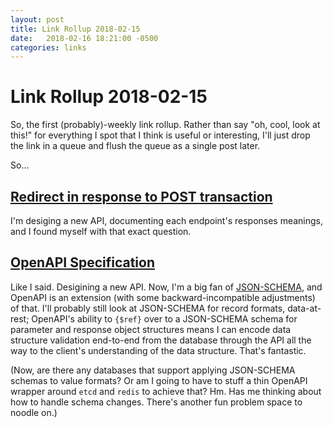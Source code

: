 ```yaml
---
layout: post
title: Link Rollup 2018-02-15
date:   2018-02-16 18:21:00 -0500
categories: links
---
```

# Link Rollup 2018-02-15

So, the first (probably)-weekly link rollup. Rather than say "oh, cool, look at this!" for everything I spot that I think is useful or interesting, I'll just drop the link in a queue and flush the queue as a single post later.

So...

## [Redirect in response to POST transaction](http://www.alanflavell.org.uk/www/post-redirect.html)

I'm desiging a new API, documenting each endpoint's responses meanings, and I found myself with that exact question.

## [OpenAPI Specification](https://github.com/OAI/OpenAPI-Specification/blob/master/versions/3.0.1.md)

Like I said. Desigining a new API. Now, I'm a big fan of [JSON-SCHEMA](http://json-schema.org/), and OpenAPI is an extension (with some backward-incompatible adjustments) of that. I'll probably still look at JSON-SCHEMA for record formats, data-at-rest; OpenAPI's ability to `{$ref}` over to a JSON-SCHEMA schema for parameter and response object structures means I can encode data structure validation end-to-end from the database through the API all the way to the client's understanding of the data structure. That's fantastic.

(Now, are there any databases that support applying JSON-SCHEMA schemas to value formats? Or am I going to have to stuff a thin OpenAPI wrapper around `etcd` and `redis` to achieve that? Hm. Has me thinking about how to handle schema changes. There's another fun problem space to noodle on.)
